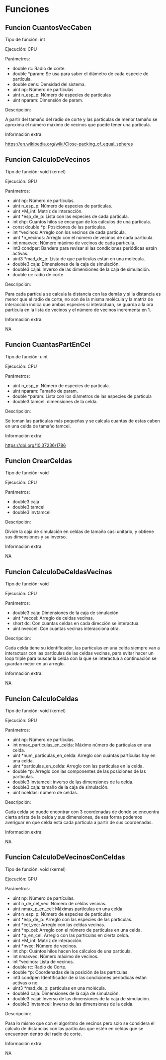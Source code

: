 # Funciones

## Funcion CuantosVecCaben

Tipo de función: int

Ejecución: CPU

Parámetros:

* double rc: Radio de corte.
* double *param: Se usa para saber el diámetro de cada especie de partícula.
* double dens: Densidad del sistema.
* uint np: Número de partículas
* uint n_esp_p: Número de especies de partículas
* uint nparam: Dimensión de param.

Descripción:

A partir del tamaño del radio de corte y las partículas de menor tamaño se aproxima el número máximo de vecinos que
puede tener una partícula.

Información extra:

https://en.wikipedia.org/wiki/Close-packing_of_equal_spheres

## Funcion CalculoDeVecinos

Tipo de función: void (kernel)

Ejecución: GPU

Parámetros:

* uint np: Número de partículas.
* uint n_esp_p: Número de especies de partículas.
* uint *M_int: Matríz de interacción.
* uint *esp_de_p: Lista con las especies de cada partícula.
* int chp: Cuantos hilos se encargan de los cálculos de una partícula.
* const double *p: Posiciones de las partículas.
* int *vecinos: Arreglo con los vecinos de cada partícula.
* uint *n_vecinos: Arreglo con el número de vecinos de cada partícula.
* int nmaxvec: Número máximo de vecinos de cada partícula.
* int3 condper: Bandera para revisar si las condiciones periódicas están activas.
* uint3 *mad_de_p: Lista de que partículas están en una molécula.
* double3 caja: Dimensiones de la caja de simulación.
* double3 cajai: Inverso de las dimensiones de la caja de simulación.
* double rc: radio de corte.

Descripción:

Para cada partícula se calcula la distancia con las demás y si la distancia es menor que el radio de corte,
no son de la misma molécula y la matríz de interacción indica que ambas especies si interactuan, se guarda a la ora partícula en 
la lista de vecinos y el número de vecinos incrementa en 1.

Información extra:

NA

## Funcion CuantasPartEnCel

Tipo de función: uint

Ejecución: CPU

Parámetros:

* uint n_esp_p: Número de especies de partícula.
* uint nparam: Tamaño de param.
* double *param: Lista con los diámetros de las especies de partícula
* double3 tamcel: dimensiones de la celda.

Descripción:

Se toman las partículas más pequeñas y se calcula cuantas de estas caben en una celda de tamaño tamcel.

Información extra:

https://doi.org/10.37236/1786

## Funcion CrearCeldas

Tipo de función: void

Ejecución: CPU

Parámetros: 

* double3 caja
* double3 tamcel
* double3 invtamcel

Descripción:

Divide la caja de simulación en celdas de tamaño casi unitario, y obtiene sus dimensiones y su inverso.

Información extra:

NA

## Funcion CalculoDeCeldasVecinas

Tipo de función: void

Ejecución: CPU

Parámetros:

* double3 caja: Dimensiones de la caja de simulación
* uint *veccel: Arreglo de celdas vecinas.
* short dc: Con cuantas celdas en cada dirección se interactua.
* uint nveccel: Con cuantas vecinas interacciona otra.

Descripción:

Cada celda tiene su identificador, las partículas en una celda siempre van a interactuar con las partículas de las celdas vecinas,
para evitar hacer un loop triple para buscar la celda con la que se interactua a continuación se guardan mejor en un arreglo.

Información extra:

NA

## Funcion CalculoCeldas

Tipo de función: void (kernel)

Ejecución: GPU

Parámetros: 

* uint np: Número de partículas.
* int nmax_particulas_en_celda: Máximo número de partículas en una celda.
* uint *num_particulas_en_celda: Arreglo con cuántas partículas hay en una celda.
* uint *particulas_en_celda: Arreglo con las partículas en la celda.
* double *p: Arreglo con las componentes de las posiciones de las partículas.
* double3 invtamcel: inverso de las dimensiones de la celda.
* double3 caja: tamaño de la caja de simulación.
* uint nceldas: número de celdas.

Descripción:

Cada celda se puede encontrar con 3 coordenadas de donde se encuentra cierta arista de la celda y sus dimensiones, de esa forma podemos averiguar en que
celda está cada partícula a partir de sus coordenadas.

Información extra:

NA

## Funcion CalculoDeVecinosConCeldas

Tipo de función: void (kernel)

Ejecución: GPU

Parámetros:

* uint np: Número de partículas.
* uint n_de_cel_vec: Número de celdas vecinas.
* uint nmax_p_en_cel: Máximas partículas en una celda.
* uint n_esp_p: Número de especies de partículas
* uint *esp_de_p: Arreglo con las especies de las partículas.
* uint *cel_vec: Arreglo con las celdas vecinas.
* uint *np_cel: Arreglo con el número de partículas en una celda.
* uint *p_en_cel: Arreglo con las partículas en cierta celda.
* uint *M_int: Matríz de interacción.
* uint *nvec: Número de vecinos.
* int chp: Cuántos hilos hacen los cálculos de una partícula.
* int nmaxvec: Número máximo de vecinos.
* int *vecinos: Lista de vecinos.
* double rc: Radio de Corte.
* double *p: Coordenadas de la posición de las partículas.
* int3 condper: Identificador de si las condiciones periódicas están activas o no.
* uint3 *mad_de_p: partículas en una molécula.
* double3 caja:  Dimensiones de la caja de simulación.
* double3 cajai: Inverso de las dimensiones de la caja de simulación.
* double3 invtamcel: Inverso de las dimensiones de la celda.

Descripción:

Pasa lo mismo que con el algoritmo de vecinos pero solo se considera el cálculo de distancias con las partículas que estén en celdas que se encuentren dentro del radio de corte.

Información extra:

NA

